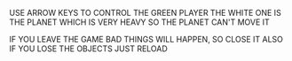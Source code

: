 USE ARROW KEYS TO CONTROL THE GREEN PLAYER
THE WHITE ONE IS THE PLANET WHICH IS VERY HEAVY SO THE PLANET CAN'T MOVE IT

IF YOU LEAVE THE GAME BAD THINGS WILL HAPPEN, SO CLOSE IT
ALSO IF YOU LOSE THE OBJECTS JUST RELOAD